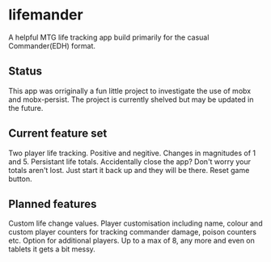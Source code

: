 # lifemander

A helpful MTG life tracking app build primarily for the casual Commander(EDH) format.

## Status

This app was orriginally a fun little project to investigate the use of mobx and mobx-persist. The project is currently shelved but may be updated in the future. 

## Current feature set

Two player life tracking. Positive and negitive. Changes in magnitudes of 1 and 5.
Persistant life totals. Accidentally close the app? Don't worry your totals aren't lost. Just start it back up and they will be there.
Reset game button. 

## Planned features

Custom life change values.
Player customisation including name, colour and custom player counters for tracking commander damage, poison counters etc.
Option for additional players. Up to a max of 8, any more and even on tablets it gets a bit messy.
